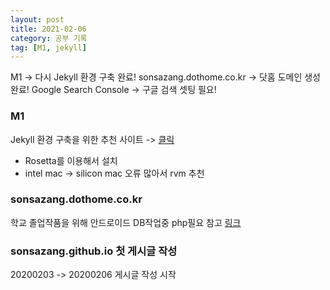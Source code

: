 ```yaml
---
layout: post
title: 2021-02-06
category: 공부 기록
tag: [M1, jekyll]
---
```


M1 -> 다시 Jekyll 환경 구축 완료!
sonsazang.dothome.co.kr -> 닷홈 도메인 생성 완료!
Google Search Console -> 구글 검색 셋팅 필요!

### M1

Jekyll 환경 구축을 위한 추천 사이트 -> [클릭](https://ogaeng.com/jekyll-blog-install/)
* Rosetta를 이용해서 설치
* intel mac -> silicon mac 오류 많아서 rvm 추천

### sonsazang.dothome.co.kr

학교 졸업작품을 위해 안드로이드 DB작업중 php필요 
참고 [링크](https://velog.io/@xyunkyung/%EC%95%88%EB%93%9C%EB%A1%9C%EC%9D%B4%EB%93%9C-%ED%9A%8C%EC%9B%90%EA%B0%80%EC%9E%85-%EB%A1%9C%EA%B7%B8%EC%9D%B8-%EA%B5%AC%ED%98%84%ED%95%98%EA%B8%B0-%EB%8B%B7%ED%99%88)

### sonsazang.github.io 첫 게시글 작성 

20200203 -> 20200206 게시글 작성 시작